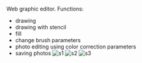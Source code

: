 Web graphic editor. 
Functions: 
- drawing
- drawing with stencil
- fill
- change brush parameters
- photo editing using color correction parameters
- saving photos
![s1](https://github.com/9orka/Graphicon/assets/73255030/9210d08f-77a9-4ba8-b338-6a9c53208d9a)
![s2](https://github.com/9orka/Graphicon/assets/73255030/a69e2e46-19ae-4e59-9b01-8d4da31bb18e)
![s3](https://github.com/9orka/Graphicon/assets/73255030/11db909c-de8b-4f92-a1ef-190ab943679b)


